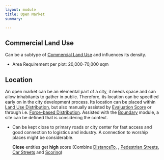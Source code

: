 ```yaml
---
layout: module
title: Open Market
summary: 

---
```


## Commercial Land Use
Can be a subtype of [Commercial Land Use]() and influences its density.

* Area Requirement per plot: 20,000-70,000 sqm

## Location
An open market can be an elemental part of a city, it needs space and can allow inhabitants to gather in public. Therefore, its location can be specified early on in the city development process. Its location can be placed within [Land Use Distribution](), but also manually assisted by [Evaluation Score]() or through i.e. [Force-based Distribution](). Assisted with the [Boundary]() module, a site can be defined that is considering the context.

* Can be kept close to primary roads or city center for fast access and good connection to logistics and industry. A connection to worship places might be considerable.
  
  **Close** entities get **high** score (Combine [DistanceTo](), , [Pedestrian Streets](), [Car Streets]() and [Scoring]())